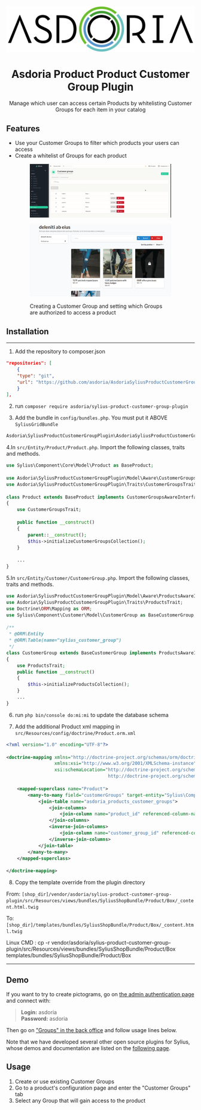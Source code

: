 <p align="center">
</p>

![Example of a product's customer group customization](doc/asdoria.jpg)

<h1 align="center">Asdoria Product Product Customer Group Plugin</h1>

<p align="center">Manage which user can access certain Products by whitelisting Customer Groups for each item in your catalog </p>

## Features

+ Use your Customer Groups to filter which products your users can access
+ Create a whitelist of Groups for each product

<div style="max-width: 75%; height: auto; margin: auto">


![Example of a product's groups whitelisting](doc/guide.gif)

![Example of a product's groups whitelisting](doc/guide_1.png)
</div>



<div style="max-width: 75%; height: auto; margin: auto">


Creating a Customer Group and setting which Groups are authorized to access a product



</div>

## Installation

---
1. Add the repository to composer.json

```JSON
"repositories": [
    {
    "type": "git",
    "url": "https://github.com/asdoria/AsdoriaSyliusProductCustomerGroup.git"
    }
],
```
2. run `composer require asdoria/sylius-product-customer-group-plugin`


3. Add the bundle in `config/bundles.php`. You must put it ABOVE `SyliusGridBundle`

```PHP
Asdoria\SyliusProductCustomerGroupPlugin\AsdoriaSyliusProductCustomerGroupPlugin::class => ['all' => true],
```

4.In `src/Entity/Product/Product.php`. Import the following classes, traits and methods.

```PHP
use Sylius\Component\Core\Model\Product as BaseProduct;

use Asdoria\SyliusProductCustomerGroupPlugin\Model\Aware\CustomerGroupsAwareInterface;
use Asdoria\SyliusProductCustomerGroupPlugin\Traits\CustomerGroupsTrait;

class Product extends BaseProduct implements CustomerGroupsAwareInterface
{
    use CustomerGroupsTrait;
    
    public function __construct()
    {
        parent::__construct();
        $this->initializeCustomerGroupsCollection();
    }
    
    ...
}
```
5.In `src/Entity/Customer/CustomerGroup.php`. Import the following classes, traits and methods.
```PHP
use Asdoria\SyliusProductCustomerGroupPlugin\Model\Aware\ProductsAwareInterface;
use Asdoria\SyliusProductCustomerGroupPlugin\Traits\ProductsTrait;
use Doctrine\ORM\Mapping as ORM;
use Sylius\Component\Customer\Model\CustomerGroup as BaseCustomerGroup;

/**
 * @ORM\Entity
 * @ORM\Table(name="sylius_customer_group")
 */
class CustomerGroup extends BaseCustomerGroup implements ProductsAwareInterface
{
    use ProductsTrait;
    public function __construct()
    {
        $this->initializeProductsCollection();
    }
    ...
}

```
6. run `php bin/console do:mi:mi` to update the database schema

7. Add the additional Product xml mapping in `src/Resources/config/doctrine/Product.orm.xml`
```XML
<?xml version="1.0" encoding="UTF-8"?>

<doctrine-mapping xmlns="http://doctrine-project.org/schemas/orm/doctrine-mapping"
                  xmlns:xsi="http://www.w3.org/2001/XMLSchema-instance"
                  xsi:schemaLocation="http://doctrine-project.org/schemas/orm/doctrine-mapping
                                      http://doctrine-project.org/schemas/orm/doctrine-mapping.xsd">
    
    <mapped-superclass name="Product">
        <many-to-many field="customerGroups" target-entity="Sylius\Component\Customer\Model\CustomerGroupInterface">
            <join-table name="asdoria_products_customer_groups">
                <join-columns>
                    <join-column name="product_id" referenced-column-name="id" />
                </join-columns>
                <inverse-join-columns>
                    <join-column name="customer_group_id" referenced-column-name="id" />
                </inverse-join-columns>
            </join-table>
        </many-to-many>
    </mapped-superclass>
    
</doctrine-mapping>
```

8. Copy the template override from the plugin directory

From: `[shop_dir]/vendor/asdoria/sylius-product-customer-group-plugin/src/Resources/views/bundles/SyliusShopBundle/Product/Box/_content.html.twig`

To: `[shop_dir]/templates/bundles/SyliusShopBundle/Product/Box/_content.html.twig`

Linux CMD : cp -r vendor/asdoria/sylius-product-customer-group-plugin/src/Resources/views/bundles/SyliusShopBundle/Product/Box templates/bundles/SyliusShopBundle/Product/Box

---
## Demo

If you want to try to create pictograms, go on [the admin authentication page](https://demo-sylius.asdoria.fr/admin/) and connect with:
> **Login:** asdoria <br>
> **Password:** asdoria
> 
Then go on ["Groups" in the back office](https://demo-sylius.asdoria.fr/admin/customer-groups/) and follow usage lines below.

Note that we have developed several other open source plugins for Sylius, whose demos and documentation are listed on the [following page](asdoria.github.io).

## Usage

1. Create or use existing Customer Groups
2. Go to a product's configuration page and enter the "Customer Groups" tab
3. Select any Group that will gain access to the product




